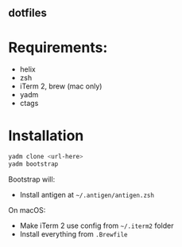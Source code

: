 dotfiles
--------

# Requirements:

- helix
- zsh
- iTerm 2, brew (mac only)
- yadm
- ctags

# Installation

```bash
yadm clone <url-here>
yadm bootstrap
```

Bootstrap will:

- Install antigen at `~/.antigen/antigen.zsh`

On macOS:

- Make iTerm 2 use config from `~/.iterm2` folder
- Install everything from `.Brewfile`
